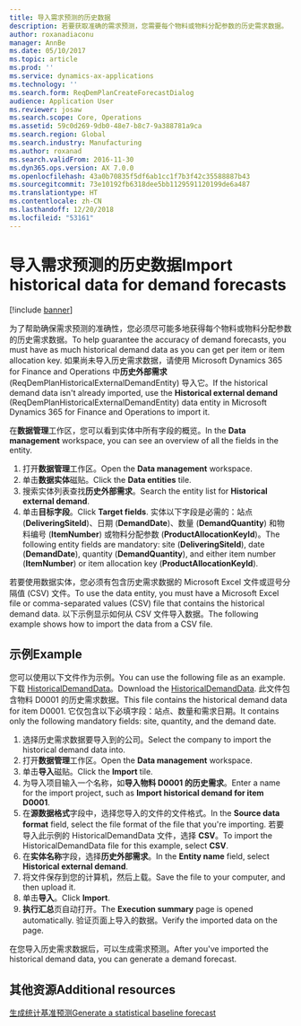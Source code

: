 ```yaml
---
title: 导入需求预测的历史数据
description: 若要获取准确的需求预测，您需要每个物料或物料分配参数的历史需求数据。 本主题说明如何使用数据实体从任何一个系统导入历史需求数据，以便您具有需求预测数据的更长历史记录。
author: roxanadiaconu
manager: AnnBe
ms.date: 05/10/2017
ms.topic: article
ms.prod: ''
ms.service: dynamics-ax-applications
ms.technology: ''
ms.search.form: ReqDemPlanCreateForecastDialog
audience: Application User
ms.reviewer: josaw
ms.search.scope: Core, Operations
ms.assetid: 59c0d269-9db0-48e7-b8c7-9a388781a9ca
ms.search.region: Global
ms.search.industry: Manufacturing
ms.author: roxanad
ms.search.validFrom: 2016-11-30
ms.dyn365.ops.version: AX 7.0.0
ms.openlocfilehash: 43a0b70835f5df6ab1cc1f7b3f42c35588887b43
ms.sourcegitcommit: 73e10192fb6318dee5bb1129591120199de6a487
ms.translationtype: HT
ms.contentlocale: zh-CN
ms.lasthandoff: 12/20/2018
ms.locfileid: "53161"
---
```

# <a name="import-historical-data-for-demand-forecasts"></a><span data-ttu-id="118b2-104">导入需求预测的历史数据</span><span class="sxs-lookup"><span data-stu-id="118b2-104">Import historical data for demand forecasts</span></span>

[!include [banner](../includes/banner.md)]

<span data-ttu-id="118b2-105">为了帮助确保需求预测的准确性，您必须尽可能多地获得每个物料或物料分配参数的历史需求数据。</span><span class="sxs-lookup"><span data-stu-id="118b2-105">To help guarantee the accuracy of demand forecasts, you must have as much historical demand data as you can get per item or item allocation key.</span></span> <span data-ttu-id="118b2-106">如果尚未导入历史需求数据，请使用 Microsoft Dynamics 365 for Finance and Operations 中**历史外部需求** (ReqDemPlanHistoricalExternalDemandEntity) 导入它。</span><span class="sxs-lookup"><span data-stu-id="118b2-106">If the historical demand data isn't already imported, use the **Historical external demand** (ReqDemPlanHistoricalExternalDemandEntity) data entity in Microsoft Dynamics 365 for Finance and Operations to import it.</span></span>

<span data-ttu-id="118b2-107">在**数据管理**工作区，您可以看到实体中所有字段的概览。</span><span class="sxs-lookup"><span data-stu-id="118b2-107">In the **Data management** workspace, you can see an overview of all the fields in the entity.</span></span>

1. <span data-ttu-id="118b2-108">打开**数据管理**工作区。</span><span class="sxs-lookup"><span data-stu-id="118b2-108">Open the **Data management** workspace.</span></span>
2. <span data-ttu-id="118b2-109">单击**数据实体**磁贴。</span><span class="sxs-lookup"><span data-stu-id="118b2-109">Click the **Data entities** tile.</span></span>
3. <span data-ttu-id="118b2-110">搜索实体列表查找**历史外部需求**。</span><span class="sxs-lookup"><span data-stu-id="118b2-110">Search the entity list for **Historical external demand**.</span></span>
4. <span data-ttu-id="118b2-111">单击**目标字段**。</span><span class="sxs-lookup"><span data-stu-id="118b2-111">Click **Target fields**.</span></span> <span data-ttu-id="118b2-112">实体以下字段是必需的：站点 (**DeliveringSiteId**)、日期 (**DemandDate**)、数量 (**DemandQuantity**) 和物料编号 (**ItemNumber**) 或物料分配参数 (**ProductAllocationKeyId**)。</span><span class="sxs-lookup"><span data-stu-id="118b2-112">The following entity fields are mandatory: site (**DeliveringSiteId**), date (**DemandDate**), quantity (**DemandQuantity**), and either item number (**ItemNumber**) or item allocation key (**ProductAllocationKeyId**).</span></span>

<span data-ttu-id="118b2-113">若要使用数据实体，您必须有包含历史需求数据的 Microsoft Excel 文件或逗号分隔值 (CSV) 文件。</span><span class="sxs-lookup"><span data-stu-id="118b2-113">To use the data entity, you must have a Microsoft Excel file or comma-separated values (CSV) file that contains the historical demand data.</span></span> <span data-ttu-id="118b2-114">以下示例显示如何从 CSV 文件导入数据。</span><span class="sxs-lookup"><span data-stu-id="118b2-114">The following example shows how to import the data from a CSV file.</span></span>

## <a name="example"></a><span data-ttu-id="118b2-115">示例</span><span class="sxs-lookup"><span data-stu-id="118b2-115">Example</span></span>

<span data-ttu-id="118b2-116">您可以使用以下文件作为示例。</span><span class="sxs-lookup"><span data-stu-id="118b2-116">You can use the following file as an example.</span></span> <span data-ttu-id="118b2-117">下载 [HistoricalDemandData](https://mbs.microsoft.com/customersource/northamerica/AX/learning/documentation/how-to-articles/365OperationsDemandForecast)。</span><span class="sxs-lookup"><span data-stu-id="118b2-117">Download the [HistoricalDemandData](https://mbs.microsoft.com/customersource/northamerica/AX/learning/documentation/how-to-articles/365OperationsDemandForecast).</span></span> <span data-ttu-id="118b2-118">此文件包含物料 D0001 的历史需求数据。</span><span class="sxs-lookup"><span data-stu-id="118b2-118">This file contains the historical demand data for item D0001.</span></span> <span data-ttu-id="118b2-119">它仅包含以下必填字段：站点、数量和需求日期。</span><span class="sxs-lookup"><span data-stu-id="118b2-119">It contains only the following mandatory fields: site, quantity, and the demand date.</span></span>

1. <span data-ttu-id="118b2-120">选择历史需求数据要导入到的公司。</span><span class="sxs-lookup"><span data-stu-id="118b2-120">Select the company to import the historical demand data into.</span></span>
2. <span data-ttu-id="118b2-121">打开**数据管理**工作区。</span><span class="sxs-lookup"><span data-stu-id="118b2-121">Open the **Data management** workspace.</span></span>
3. <span data-ttu-id="118b2-122">单击**导入**磁贴。</span><span class="sxs-lookup"><span data-stu-id="118b2-122">Click the **Import** tile.</span></span>
4. <span data-ttu-id="118b2-123">为导入项目输入一个名称，如**导入物料 D0001 的历史需求**。</span><span class="sxs-lookup"><span data-stu-id="118b2-123">Enter a name for the import project, such as **Import historical demand for item D0001**.</span></span>
5. <span data-ttu-id="118b2-124">在**源数据格式**字段中，选择您导入的文件的文件格式。</span><span class="sxs-lookup"><span data-stu-id="118b2-124">In the **Source data format** field, select the file format of the file that you're importing.</span></span> <span data-ttu-id="118b2-125">若要导入此示例的 HistoricalDemandData 文件，选择 **CSV**。</span><span class="sxs-lookup"><span data-stu-id="118b2-125">To import the HistoricalDemandData file for this example, select **CSV**.</span></span>
6. <span data-ttu-id="118b2-126">在**实体名称**字段，选择**历史外部需求**。</span><span class="sxs-lookup"><span data-stu-id="118b2-126">In the **Entity name** field, select **Historical external demand**.</span></span>
7. <span data-ttu-id="118b2-127">将文件保存到您的计算机，然后上载。</span><span class="sxs-lookup"><span data-stu-id="118b2-127">Save the file to your computer, and then upload it.</span></span>
8. <span data-ttu-id="118b2-128">单击**导入**。</span><span class="sxs-lookup"><span data-stu-id="118b2-128">Click **Import**.</span></span>
9. <span data-ttu-id="118b2-129">**执行汇总**页自动打开。</span><span class="sxs-lookup"><span data-stu-id="118b2-129">The **Execution summary** page is opened automatically.</span></span> <span data-ttu-id="118b2-130">验证页面上导入的数据。</span><span class="sxs-lookup"><span data-stu-id="118b2-130">Verify the imported data on the page.</span></span>

<span data-ttu-id="118b2-131">在您导入历史需求数据后，可以生成需求预测。</span><span class="sxs-lookup"><span data-stu-id="118b2-131">After you've imported the historical demand data, you can generate a demand forecast.</span></span>

## <a name="additional-resources"></a><span data-ttu-id="118b2-132">其他资源</span><span class="sxs-lookup"><span data-stu-id="118b2-132">Additional resources</span></span>

[<span data-ttu-id="118b2-133">生成统计基准预测</span><span class="sxs-lookup"><span data-stu-id="118b2-133">Generate a statistical baseline forecast</span></span>](generate-statistical-baseline-forecast.md)
